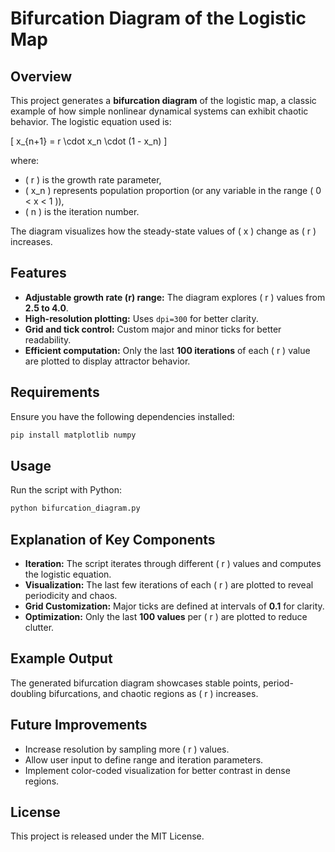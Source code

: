 # Bifurcation Diagram of the Logistic Map

## Overview
This project generates a **bifurcation diagram** of the logistic map, a classic example of how simple nonlinear dynamical systems can exhibit chaotic behavior. The logistic equation used is:

\[ x_{n+1} = r \cdot x_n \cdot (1 - x_n) \]

where:
- \( r \) is the growth rate parameter,
- \( x_n \) represents population proportion (or any variable in the range \( 0 < x < 1 \)),
- \( n \) is the iteration number.

The diagram visualizes how the steady-state values of \( x \) change as \( r \) increases.

## Features
- **Adjustable growth rate (r) range:** The diagram explores \( r \) values from **2.5 to 4.0**.
- **High-resolution plotting:** Uses `dpi=300` for better clarity.
- **Grid and tick control:** Custom major and minor ticks for better readability.
- **Efficient computation:** Only the last **100 iterations** of each \( r \) value are plotted to display attractor behavior.

## Requirements
Ensure you have the following dependencies installed:
```bash
pip install matplotlib numpy
```

## Usage
Run the script with Python:
```bash
python bifurcation_diagram.py
```

## Explanation of Key Components
- **Iteration:** The script iterates through different \( r \) values and computes the logistic equation.
- **Visualization:** The last few iterations of each \( r \) are plotted to reveal periodicity and chaos.
- **Grid Customization:** Major ticks are defined at intervals of **0.1** for clarity.
- **Optimization:** Only the last **100 values** per \( r \) are plotted to reduce clutter.

## Example Output
The generated bifurcation diagram showcases stable points, period-doubling bifurcations, and chaotic regions as \( r \) increases.

## Future Improvements
- Increase resolution by sampling more \( r \) values.
- Allow user input to define range and iteration parameters.
- Implement color-coded visualization for better contrast in dense regions.

## License
This project is released under the MIT License.

